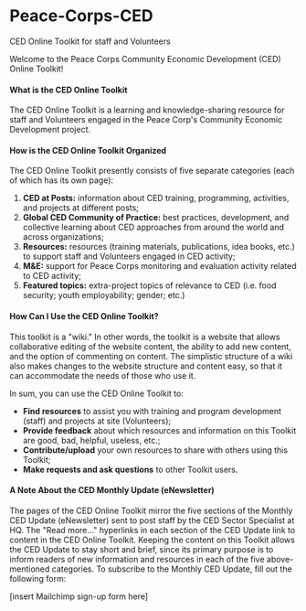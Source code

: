 # Peace-Corps-CED
CED Online Toolkit for staff and Volunteers

Welcome to the Peace Corps Community Economic Development (CED) Online Toolkit!

<h4>What is the CED Online Toolkit</h4>

The CED Online Toolkit is a learning and knowledge-sharing resource for staff and Volunteers engaged in the Peace Corp's Community Economic Development project.



<h4>How is the CED Online Toolkit Organized</h4>

The CED Online Toolkit presently consists of five separate categories (each of which has its own page):

1) <b>CED at Posts:</b> information about CED training, programming, activities, and projects at different posts;<br>
2) <b>Global CED Community of Practice:</b> best practices, development, and collective learning about CED approaches from around the world and across organizations;<br>
3) <b>Resources:</b> resources (training materials, publications, idea books, etc.) to support staff and Volunteers engaged in CED activity;<br>
4) <b>M&E:</b> support for Peace Corps monitoring and evaluation activity related to CED activity;<br>
5) <b>Featured topics:</b> extra-project topics of relevance to CED (i.e. food security; youth employability; gender; etc.)
 

<h4>How Can I Use the CED Online Toolkit?</h4>

This toolkit is a "wiki." In other words, the toolkit is a website that allows collaborative editing of the website content, the ability to add new content, and the option of commenting on content. The simplistic structure of a wiki also makes changes to the website structure and content easy, so that it can accommodate the needs of those who use it.

In sum, you can use the CED Online Toolkit to:

* <b>Find resources</b> to assist you with training and program development (staff) and projects at site (Volunteers);<br>
* <b>Provide feedback</b>  about which resources and information on this Toolkit are good, bad, helpful, useless, etc.;<br>
* <b>Contribute/upload</b>  your own resources to share with others using this Toolkit;<br>
* <b>Make requests and ask questions</b> to other Toolkit users.<br>


<h4>A Note About the CED Monthly Update (eNewsletter)</h4>

The pages of the CED Online Toolkit mirror the five sections of the Monthly CED Update (eNewsletter) sent to post staff by the CED Sector Specialist at HQ. The "Read more..." hyperlinks in each section of the CED Update link to content in the CED Online Toolkit. Keeping the content on this Toolkit allows the CED Update to stay short and brief, since its primary purpose is to inform readers of new information and resources in each of the five above-mentioned categories. To subscribe to the Monthly CED Update, fill out the following form:

[insert Mailchimp sign-up form here]
